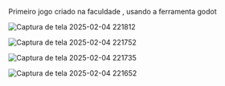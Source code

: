 Primeiro jogo criado na faculdade , usando a ferramenta godot 

![Captura de tela 2025-02-04 221812](https://github.com/user-attachments/assets/f0774711-1f25-42ed-a3b7-de2e308d38ed)


![Captura de tela 2025-02-04 221752](https://github.com/user-attachments/assets/794c9dde-865d-4d13-8cee-86b2414af397)


![Captura de tela 2025-02-04 221735](https://github.com/user-attachments/assets/590f18f8-25fe-4f88-a5ea-672f250f1fc0)


![Captura de tela 2025-02-04 221652](https://github.com/user-attachments/assets/8b34f4f4-2a6a-4f22-8b6d-089786e12bca)
